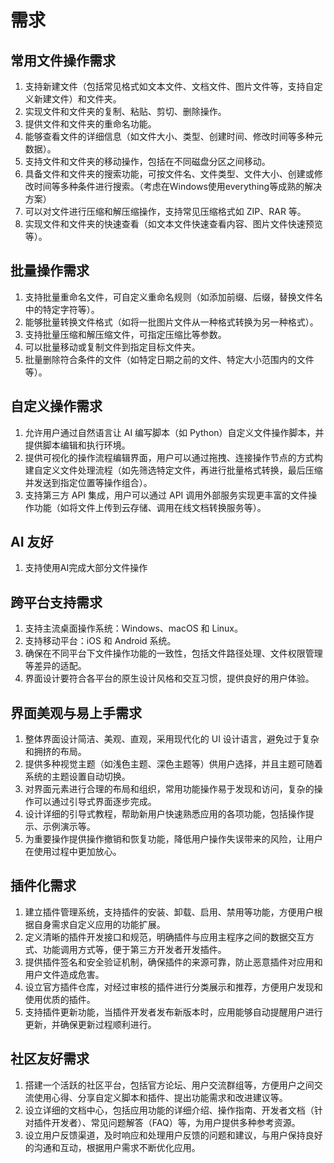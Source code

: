 # 需求

## 常用文件操作需求

1. 支持新建文件（包括常见格式如文本文件、文档文件、图片文件等，支持自定义新建文件）和文件夹。
2. 实现文件和文件夹的复制、粘贴、剪切、删除操作。
3. 提供文件和文件夹的重命名功能。
4. 能够查看文件的详细信息（如文件大小、类型、创建时间、修改时间等多种元数据）。
5. 支持文件和文件夹的移动操作，包括在不同磁盘分区之间移动。
6. 具备文件和文件夹的搜索功能，可按文件名、文件类型、文件大小、创建或修改时间等多种条件进行搜索。（考虑在Windows使用everything等成熟的解决方案）
7. 可以对文件进行压缩和解压缩操作，支持常见压缩格式如 ZIP、RAR 等。
8. 实现文件和文件夹的快速查看（如文本文件快速查看内容、图片文件快速预览等）。

## 批量操作需求

1. 支持批量重命名文件，可自定义重命名规则（如添加前缀、后缀，替换文件名中的特定字符等）。
2. 能够批量转换文件格式（如将一批图片文件从一种格式转换为另一种格式）。
3. 支持批量压缩和解压缩文件，可指定压缩比等参数。
4. 可以批量移动或复制文件到指定目标文件夹。
5. 批量删除符合条件的文件（如特定日期之前的文件、特定大小范围内的文件等）。

## 自定义操作需求

1. 允许用户通过自然语言让 AI 编写脚本（如 Python）自定义文件操作脚本，并提供脚本编辑和执行环境。
2. 提供可视化的操作流程编辑界面，用户可以通过拖拽、连接操作节点的方式构建自定义文件处理流程（如先筛选特定文件，再进行批量格式转换，最后压缩并发送到指定位置等操作组合）。
3. 支持第三方 API 集成，用户可以通过 API 调用外部服务实现更丰富的文件操作功能（如将文件上传到云存储、调用在线文档转换服务等）。

## AI 友好

1. 支持使用AI完成大部分文件操作

## 跨平台支持需求

1. 支持主流桌面操作系统：Windows、macOS 和 Linux。
2. 支持移动平台：iOS 和 Android 系统。
3. 确保在不同平台下文件操作功能的一致性，包括文件路径处理、文件权限管理等差异的适配。
4. 界面设计要符合各平台的原生设计风格和交互习惯，提供良好的用户体验。

## 界面美观与易上手需求

1. 整体界面设计简洁、美观、直观，采用现代化的 UI 设计语言，避免过于复杂和拥挤的布局。
2. 提供多种视觉主题（如浅色主题、深色主题等）供用户选择，并且主题可随着系统的主题设置自动切换。
3. 对界面元素进行合理的布局和组织，常用功能操作易于发现和访问，复杂的操作可以通过引导式界面逐步完成。
4. 设计详细的引导式教程，帮助新用户快速熟悉应用的各项功能，包括操作提示、示例演示等。
5. 为重要操作提供操作撤销和恢复功能，降低用户操作失误带来的风险，让用户在使用过程中更加放心。

## 插件化需求

1. 建立插件管理系统，支持插件的安装、卸载、启用、禁用等功能，方便用户根据自身需求自定义应用的功能扩展。
2. 定义清晰的插件开发接口和规范，明确插件与应用主程序之间的数据交互方式、功能调用方式等，便于第三方开发者开发插件。
3. 提供插件签名和安全验证机制，确保插件的来源可靠，防止恶意插件对应用和用户文件造成危害。
4. 设立官方插件仓库，对经过审核的插件进行分类展示和推荐，方便用户发现和使用优质的插件。
5. 支持插件更新功能，当插件开发者发布新版本时，应用能够自动提醒用户进行更新，并确保更新过程顺利进行。

## 社区友好需求

1. 搭建一个活跃的社区平台，包括官方论坛、用户交流群组等，方便用户之间交流使用心得、分享自定义脚本和插件、提出功能需求和改进建议等。
2. 设立详细的文档中心，包括应用功能的详细介绍、操作指南、开发者文档（针对插件开发者）、常见问题解答（FAQ）等，为用户提供多种参考资源。
3. 设立用户反馈渠道，及时响应和处理用户反馈的问题和建议，与用户保持良好的沟通和互动，根据用户需求不断优化应用。
